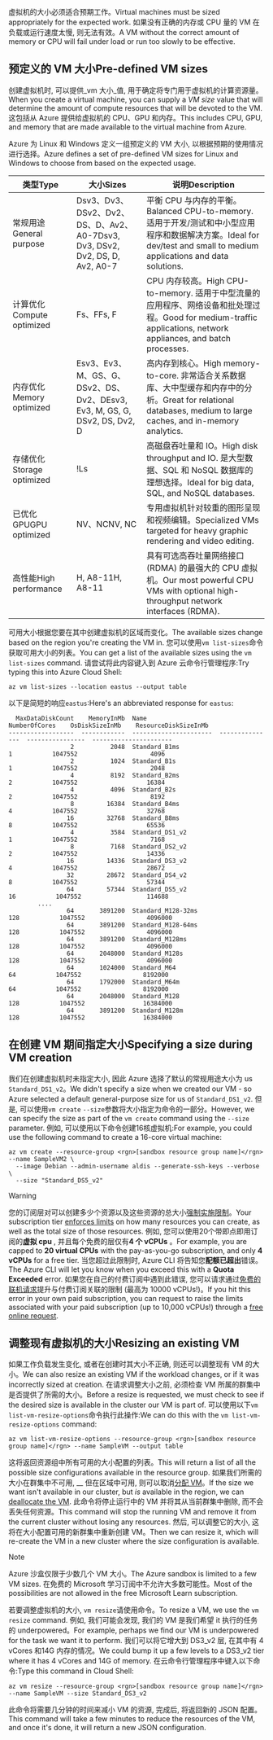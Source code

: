 <span data-ttu-id="93dec-101">虚拟机的大小必须适合预期工作。</span><span class="sxs-lookup"><span data-stu-id="93dec-101">Virtual machines must be sized appropriately for the expected work.</span></span> <span data-ttu-id="93dec-102">如果没有正确的内存或 CPU 量的 VM 在负载或运行速度太慢, 则无法有效。</span><span class="sxs-lookup"><span data-stu-id="93dec-102">A VM without the correct amount of memory or CPU will fail under load or run too slowly to be effective.</span></span> 

## <a name="pre-defined-vm-sizes"></a><span data-ttu-id="93dec-103">预定义的 VM 大小</span><span class="sxs-lookup"><span data-stu-id="93dec-103">Pre-defined VM sizes</span></span>

<span data-ttu-id="93dec-104">创建虚拟机时, 可以提供_vm 大小_值, 用于确定将专门用于虚拟机的计算资源量。</span><span class="sxs-lookup"><span data-stu-id="93dec-104">When you create a virtual machine, you can supply a _VM size_ value that will determine the amount of compute resources that will be devoted to the VM.</span></span> <span data-ttu-id="93dec-105">这包括从 Azure 提供给虚拟机的 CPU、GPU 和内存。</span><span class="sxs-lookup"><span data-stu-id="93dec-105">This includes CPU, GPU, and memory that are made available to the virtual machine from Azure.</span></span>

<span data-ttu-id="93dec-106">Azure 为 Linux 和 Windows 定义一组预定义的 VM 大小, 以根据预期的使用情况进行选择。</span><span class="sxs-lookup"><span data-stu-id="93dec-106">Azure defines a set of pre-defined VM sizes for Linux and Windows to choose from based on the expected usage.</span></span> 

| <span data-ttu-id="93dec-107">类型</span><span class="sxs-lookup"><span data-stu-id="93dec-107">Type</span></span> | <span data-ttu-id="93dec-108">大小</span><span class="sxs-lookup"><span data-stu-id="93dec-108">Sizes</span></span> | <span data-ttu-id="93dec-109">说明</span><span class="sxs-lookup"><span data-stu-id="93dec-109">Description</span></span> |
|------|-------|-------------|
| <span data-ttu-id="93dec-110">常规用途</span><span class="sxs-lookup"><span data-stu-id="93dec-110">General purpose</span></span>   | <span data-ttu-id="93dec-111">Dsv3、Dv3、DSv2、Dv2、DS、D、Av2、A0-7</span><span class="sxs-lookup"><span data-stu-id="93dec-111">Dsv3, Dv3, DSv2, Dv2, DS, D, Av2, A0-7</span></span> | <span data-ttu-id="93dec-112">平衡 CPU 与内存的平衡。</span><span class="sxs-lookup"><span data-stu-id="93dec-112">Balanced CPU-to-memory.</span></span> <span data-ttu-id="93dec-113">适用于开发/测试和中小型应用程序和数据解决方案。</span><span class="sxs-lookup"><span data-stu-id="93dec-113">Ideal for dev/test and small to medium applications and data solutions.</span></span> |
| <span data-ttu-id="93dec-114">计算优化</span><span class="sxs-lookup"><span data-stu-id="93dec-114">Compute optimized</span></span> | <span data-ttu-id="93dec-115">Fs、F</span><span class="sxs-lookup"><span data-stu-id="93dec-115">Fs, F</span></span> | <span data-ttu-id="93dec-116">CPU 内存较高。</span><span class="sxs-lookup"><span data-stu-id="93dec-116">High CPU-to-memory.</span></span> <span data-ttu-id="93dec-117">适用于中型流量的应用程序、网络设备和批处理过程。</span><span class="sxs-lookup"><span data-stu-id="93dec-117">Good for medium-traffic applications, network appliances, and batch processes.</span></span> |
| <span data-ttu-id="93dec-118">内存优化</span><span class="sxs-lookup"><span data-stu-id="93dec-118">Memory optimized</span></span>  | <span data-ttu-id="93dec-119">Esv3、Ev3、M、GS、G、DSv2、DS、Dv2、D</span><span class="sxs-lookup"><span data-stu-id="93dec-119">Esv3, Ev3, M, GS, G, DSv2, DS, Dv2, D</span></span>   | <span data-ttu-id="93dec-120">高内存到核心。</span><span class="sxs-lookup"><span data-stu-id="93dec-120">High memory-to-core.</span></span> <span data-ttu-id="93dec-121">非常适合关系数据库、大中型缓存和内存中的分析。</span><span class="sxs-lookup"><span data-stu-id="93dec-121">Great for relational databases, medium to large caches, and in-memory analytics.</span></span> |
| <span data-ttu-id="93dec-122">存储优化</span><span class="sxs-lookup"><span data-stu-id="93dec-122">Storage optimized</span></span> | <span data-ttu-id="93dec-123">!</span><span class="sxs-lookup"><span data-stu-id="93dec-123">Ls</span></span> | <span data-ttu-id="93dec-124">高磁盘吞吐量和 IO。</span><span class="sxs-lookup"><span data-stu-id="93dec-124">High disk throughput and IO.</span></span> <span data-ttu-id="93dec-125">是大型数据、SQL 和 NoSQL 数据库的理想选择。</span><span class="sxs-lookup"><span data-stu-id="93dec-125">Ideal for big data, SQL, and NoSQL databases.</span></span> |
| <span data-ttu-id="93dec-126">已优化 GPU</span><span class="sxs-lookup"><span data-stu-id="93dec-126">GPU optimized</span></span> | <span data-ttu-id="93dec-127">NV、NC</span><span class="sxs-lookup"><span data-stu-id="93dec-127">NV, NC</span></span> | <span data-ttu-id="93dec-128">专用虚拟机针对较重的图形呈现和视频编辑。</span><span class="sxs-lookup"><span data-stu-id="93dec-128">Specialized VMs targeted for heavy graphic rendering and video editing.</span></span> |
| <span data-ttu-id="93dec-129">高性能</span><span class="sxs-lookup"><span data-stu-id="93dec-129">High performance</span></span> | <span data-ttu-id="93dec-130">H, A8-11</span><span class="sxs-lookup"><span data-stu-id="93dec-130">H, A8-11</span></span> | <span data-ttu-id="93dec-131">具有可选高吞吐量网络接口 (RDMA) 的最强大的 CPU 虚拟机。</span><span class="sxs-lookup"><span data-stu-id="93dec-131">Our most powerful CPU VMs with optional high-throughput network interfaces (RDMA).</span></span> | 

<span data-ttu-id="93dec-132">可用大小根据您要在其中创建虚拟机的区域而变化。</span><span class="sxs-lookup"><span data-stu-id="93dec-132">The available sizes change based on the region you're creating the VM in.</span></span> <span data-ttu-id="93dec-133">您可以使用`vm list-sizes`命令获取可用大小的列表。</span><span class="sxs-lookup"><span data-stu-id="93dec-133">You can get a list of the available sizes using the `vm list-sizes` command.</span></span> <span data-ttu-id="93dec-134">请尝试将此内容键入到 Azure 云命令行管理程序:</span><span class="sxs-lookup"><span data-stu-id="93dec-134">Try typing this into Azure Cloud Shell:</span></span>

```azurecli
az vm list-sizes --location eastus --output table
```

<span data-ttu-id="93dec-135">以下是简短的响应`eastus`:</span><span class="sxs-lookup"><span data-stu-id="93dec-135">Here's an abbreviated response for `eastus`:</span></span>

```
  MaxDataDiskCount    MemoryInMb  Name                      NumberOfCores    OsDiskSizeInMb    ResourceDiskSizeInMb
------------------  ------------  ----------------------  ---------------  ----------------  ----------------------
                 2          2048  Standard_B1ms                         1           1047552                    4096
                 2          1024  Standard_B1s                          1           1047552                    2048
                 4          8192  Standard_B2ms                         2           1047552                   16384
                 4          4096  Standard_B2s                          2           1047552                    8192
                 8         16384  Standard_B4ms                         4           1047552                   32768
                16         32768  Standard_B8ms                         8           1047552                   65536
                 4          3584  Standard_DS1_v2                       1           1047552                    7168
                 8          7168  Standard_DS2_v2                       2           1047552                   14336
                16         14336  Standard_DS3_v2                       4           1047552                   28672
                32         28672  Standard_DS4_v2                       8           1047552                   57344
                64         57344  Standard_DS5_v2                      16           1047552                  114688
        ....
                64       3891200  Standard_M128-32ms                  128           1047552                 4096000
                64       3891200  Standard_M128-64ms                  128           1047552                 4096000
                64       3891200  Standard_M128ms                     128           1047552                 4096000
                64       2048000  Standard_M128s                      128           1047552                 4096000
                64       1024000  Standard_M64                         64           1047552                 8192000
                64       1792000  Standard_M64m                        64           1047552                 8192000
                64       2048000  Standard_M128                       128           1047552                16384000
                64       3891200  Standard_M128m                      128           1047552                16384000
```

## <a name="specifying-a-size-during-vm-creation"></a><span data-ttu-id="93dec-136">在创建 VM 期间指定大小</span><span class="sxs-lookup"><span data-stu-id="93dec-136">Specifying a size during VM creation</span></span>

<span data-ttu-id="93dec-137">我们在创建虚拟机时未指定大小, 因此 Azure 选择了默认的常规用途大小为 us `Standard_DS1_v2`。</span><span class="sxs-lookup"><span data-stu-id="93dec-137">We didn't specify a size when we created our VM - so Azure selected a default general-purpose size for us of `Standard_DS1_v2`.</span></span> <span data-ttu-id="93dec-138">但是, 可以使用`vm create` `--size`参数将大小指定为命令的一部分。</span><span class="sxs-lookup"><span data-stu-id="93dec-138">However, we can specify the size as part of the `vm create` command using the `--size` parameter.</span></span> <span data-ttu-id="93dec-139">例如, 可以使用以下命令创建16核虚拟机:</span><span class="sxs-lookup"><span data-stu-id="93dec-139">For example, you could use the following command to create a 16-core virtual machine:</span></span>

```azurecli
az vm create --resource-group <rgn>[sandbox resource group name]</rgn> --name SampleVM2 \
  --image Debian --admin-username aldis --generate-ssh-keys --verbose \
  --size "Standard_DS5_v2"
```

> [!WARNING]
> <span data-ttu-id="93dec-140">您的订阅层对可以创建多少个资源以及这些资源的总大小[强制实施限制](https://docs.microsoft.com/azure/azure-subscription-service-limits)。</span><span class="sxs-lookup"><span data-stu-id="93dec-140">Your subscription tier [enforces limits](https://docs.microsoft.com/azure/azure-subscription-service-limits) on how many resources you can create, as well as the total size of those resources.</span></span> <span data-ttu-id="93dec-141">例如, 您可以使用20个带即点即用订阅的**虚拟 cpu** , 并且每个免费的层仅有**4 个 vCPUs** 。</span><span class="sxs-lookup"><span data-stu-id="93dec-141">For example, you are capped to **20 virtual CPUs** with the pay-as-you-go subscription, and only **4 vCPUs** for a free tier.</span></span> <span data-ttu-id="93dec-142">当您超过此限制时, Azure CLI 将告知您**配额已超出**错误。</span><span class="sxs-lookup"><span data-stu-id="93dec-142">The Azure CLI will let you know when you exceed this with a **Quota Exceeded** error.</span></span> <span data-ttu-id="93dec-143">如果您在自己的付费订阅中遇到此错误, 您可以请求通过[免费的联机请求](https://docs.microsoft.com/azure/azure-resource-manager/resource-manager-quota-errors)提升与付费订阅关联的限制 (最高为 10000 vCPUs!)。</span><span class="sxs-lookup"><span data-stu-id="93dec-143">If you hit this error in your own paid subscription, you can request to raise the limits associated with your paid subscription (up to 10,000 vCPUs!) through a [free online request](https://docs.microsoft.com/azure/azure-resource-manager/resource-manager-quota-errors).</span></span>

## <a name="resizing-an-existing-vm"></a><span data-ttu-id="93dec-144">调整现有虚拟机的大小</span><span class="sxs-lookup"><span data-stu-id="93dec-144">Resizing an existing VM</span></span>
<span data-ttu-id="93dec-145">如果工作负载发生变化, 或者在创建时其大小不正确, 则还可以调整现有 VM 的大小。</span><span class="sxs-lookup"><span data-stu-id="93dec-145">We can also resize an existing VM if the workload changes, or if it was incorrectly sized at creation.</span></span> <span data-ttu-id="93dec-146">在请求调整大小之前, 必须检查 VM 所属的群集中是否提供了所需的大小。</span><span class="sxs-lookup"><span data-stu-id="93dec-146">Before a resize is requested, we must check to see if the desired size is available in the cluster our VM is part of.</span></span> <span data-ttu-id="93dec-147">可以使用以下`vm list-vm-resize-options`命令执行此操作:</span><span class="sxs-lookup"><span data-stu-id="93dec-147">We can do this with the `vm list-vm-resize-options` command:</span></span>

```azurecli
az vm list-vm-resize-options --resource-group <rgn>[sandbox resource group name]</rgn> --name SampleVM --output table
```

<span data-ttu-id="93dec-148">这将返回资源组中所有可用的大小配置的列表。</span><span class="sxs-lookup"><span data-stu-id="93dec-148">This will return a list of all the possible size configurations available in the resource group.</span></span> <span data-ttu-id="93dec-149">如果我们所需的大小在群集中不可用, __ 但在区域中可用, 则可以取消[分配 VM](https://docs.microsoft.com/cli/azure/vm?view=azure-cli-latest#az-vm-deallocate)。</span><span class="sxs-lookup"><span data-stu-id="93dec-149">If the size we want isn't available in our cluster, but _is_ available in the region, we can [deallocate the VM](https://docs.microsoft.com/cli/azure/vm?view=azure-cli-latest#az-vm-deallocate).</span></span> <span data-ttu-id="93dec-150">此命令将停止运行中的 VM 并将其从当前群集中删除, 而不会丢失任何资源。</span><span class="sxs-lookup"><span data-stu-id="93dec-150">This command will stop the running VM and remove it from the current cluster without losing any resources.</span></span> <span data-ttu-id="93dec-151">然后, 可以调整它的大小, 这将在大小配置可用的新群集中重新创建 VM。</span><span class="sxs-lookup"><span data-stu-id="93dec-151">Then we can resize it, which will re-create the VM in a new cluster where the size configuration is available.</span></span>

> [!NOTE]
> <span data-ttu-id="93dec-152">Azure 沙盒仅限于少数几个 VM 大小。</span><span class="sxs-lookup"><span data-stu-id="93dec-152">The Azure sandbox is limited to a few VM sizes.</span></span> <span data-ttu-id="93dec-153">在免费的 Microsoft 学习订阅中不允许大多数可能性。</span><span class="sxs-lookup"><span data-stu-id="93dec-153">Most of the possibilities are not allowed in the free Microsoft Learn subscription.</span></span>

<span data-ttu-id="93dec-154">若要调整虚拟机的大小, `vm resize`请使用命令。</span><span class="sxs-lookup"><span data-stu-id="93dec-154">To resize a VM, we use the `vm resize` command.</span></span> <span data-ttu-id="93dec-155">例如, 我们可能会发现, 我们的 VM 是我们希望 it 执行的任务的 underpowered。</span><span class="sxs-lookup"><span data-stu-id="93dec-155">For example, perhaps we find our VM is underpowered for the task we want it to perform.</span></span> <span data-ttu-id="93dec-156">我们可以将它增大到 DS3_v2 层, 在其中有 4 vCores 和14G 内存的情况。</span><span class="sxs-lookup"><span data-stu-id="93dec-156">We could bump it up a few levels to a DS3_v2 tier where it has 4 vCores and 14G of memory.</span></span> <span data-ttu-id="93dec-157">在云命令行管理程序中键入以下命令:</span><span class="sxs-lookup"><span data-stu-id="93dec-157">Type this command in Cloud Shell:</span></span>

```azurecli
az vm resize --resource-group <rgn>[sandbox resource group name]</rgn> --name SampleVM --size Standard_DS3_v2
```

<span data-ttu-id="93dec-158">此命令将需要几分钟的时间来减小 VM 的资源, 完成后, 将返回新的 JSON 配置。</span><span class="sxs-lookup"><span data-stu-id="93dec-158">This command will take a few minutes to reduce the resources of the VM, and once it's done, it will return a new JSON configuration.</span></span>